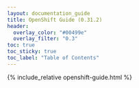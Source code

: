 ```yaml
---
layout: documentation_guide
title: OpenShift Guide (0.31.2)
header:
  overlay_color: "#00499e"
  overlay_filter: "0.3"
toc: true
toc_sticky: true
toc_label: "Table of Contents"
---
```


{% include_relative openshift-guide.html %}

